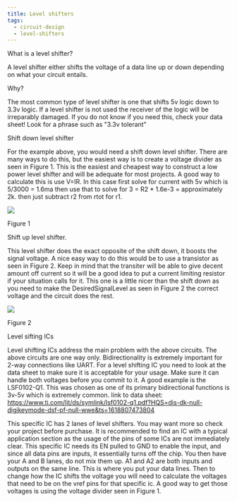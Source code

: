 ```yaml
---
title: Level shifters
tags: 
  - circuit-design
  - level-shifters
---
```


What is a level shifter?

A level shifter either shifts the voltage of a data line up or down depending on what your circuit entails.

Why?

The most common type of level shifter is one that shifts 5v logic down to 3.3v logic. If a level shifter is not used the receiver of the logic will be irreparably damaged. If you do not know if you need this, check your data sheet! Look for a phrase such as "3.3v tolerant"

Shift down level shifter

For the example above, you would need a shift down level shifter. There are many ways to do this, but the easiest way is to create a voltage divider as seen in Figure 1. This is the easiest and cheapest way to construct a low power level shifter and will be adequate for most projects. A good way to calculate this is use V=IR. In this case first solve for current with 5v which is 5/3000 = 1.6ma then use that to solve for 3 = R2 \* 1.6e-3 = approximately 2k. then just subtract r2 from rtot for r1.

![][1]

Figure 1

Shift up level shifter.

This level shifter does the exact opposite of the shift down, it boosts the signal voltage. A nice easy way to do this would be to use a transistor as seen in Figure 2. Keep in mind that the transiter will be able to give decent amount off current so it will be a good idea to put a current limiting resistor if your situation calls for it. This one is a little nicer than the shift down as you need to make the DesiredSignalLevel as seen in Figure 2 the correct voltage and the circuit does the rest.

![][2]

Figure 2

Level sifting ICs

Level shifting ICs address the main problem with the above circuits. The above circuits are one way only. Bidirectionality is extremely important for 2-way connections like UART. For a level shifting IC you need to look at the data sheet to make sure it is acceptable for your usage. Make sure it can handle both voltages before you commit to it. A good example is the LSF0102-Q1. This was chosen as one of its primary bidirectional functions is 3v-5v which is extremely common. link to data sheet: <https://www.ti.com/lit/ds/symlink/lsf0102-q1.pdf?HQS=dis-dk-null-digikeymode-dsf-pf-null-wwe&ts=1618807473804>

This specific IC has 2 lanes of level shifters. You may want more so check your project before purchase. It is recommended to find an IC with a typical application section as the usage of the pins of some ICs are not immediately clear. This specific IC needs its EN pulled to GND to enable the input, and since all data pins are inputs, it essentially turns off the chip. You then have your A and B lanes, do not mix them up. A1 and A2 are both inputs and outputs on the same line. This is where you put your data lines. Then to change how the IC shifts the voltage you will need to calculate the voltages that need to be on the vref pins for that specific ic. A good way to get those voltages is using the voltage divider seen in Figure 1.

  [1]: image1.png
  [2]: image2.png
